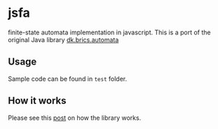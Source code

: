 # jsfa
finite-state automata implementation in javascript. This is a port of the original Java library [dk.brics.automata](http://www.brics.dk/automaton/) 

## Usage

Sample code can be found in `test` folder. 

## How it works

Please see this [post](https://vuamitom.github.io/2018/11/22/examine-brics-automaton.html) on how the library works.